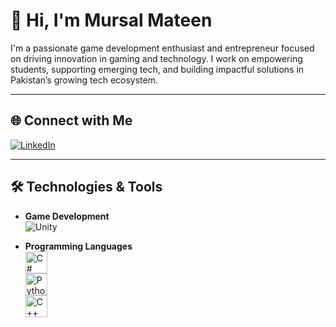 # 👋 Hi, I'm Mursal Mateen

I'm a passionate game development enthusiast and entrepreneur focused on driving innovation in gaming and technology. I work on empowering students, supporting emerging tech, and building impactful solutions in Pakistan’s growing tech ecosystem.

---

## 🌐 Connect with Me  
[![LinkedIn](https://upload.wikimedia.org/wikipedia/commons/0/01/LinkedIn_Logo_2023.png)](https://www.linkedin.com/in/mursal-mateen-dev/)

---

## 🛠 Technologies & Tools

- **Game Development**  
  ![Unity](https://upload.wikimedia.org/wikipedia/commons/thumb/1/19/Unity_Icon.svg/1200px-Unity_Icon.svg.png)

- **Programming Languages**  
  <img src="https://upload.wikimedia.org/wikipedia/commons/4/4f/Csharp_Logo.png" alt="C#" width="35"/>  
  <img src="https://upload.wikimedia.org/wikipedia/commons/c/c3/Python-logo-notext.svg" alt="Python" width="35"/>  
  <img src="https://upload.wikimedia.org/wikipedia/commons/1/18/C_Programming_Language.svg" alt="C++" width="35"/>
